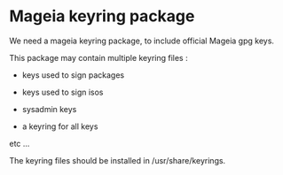 Mageia keyring package
======================

We need a mageia keyring package, to include official Mageia gpg keys.

This package may contain multiple keyring files :

 - keys used to sign packages

 - keys used to sign isos

 - sysadmin keys

 - a keyring for all keys

 etc ...

The keyring files should be installed in /usr/share/keyrings.

